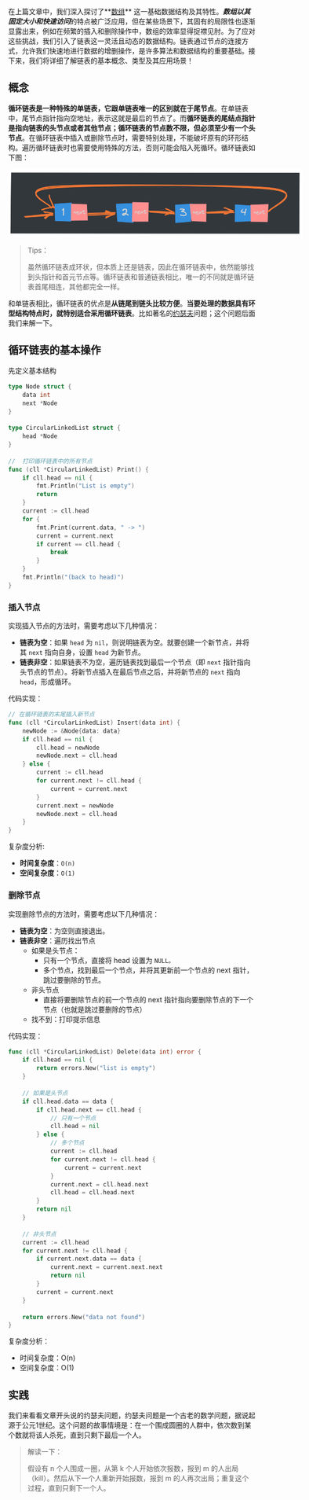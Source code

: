 在上篇文章中，我们深入探讨了**[数组](https://mp.weixin.qq.com/s/c-yE-d9Tl_Sg3kd7Cpg3xg)** 这一基础数据结构及其特性。***数组以其固定大小和快速访问***的特点被广泛应用，但在某些场景下，其固有的局限性也逐渐显露出来，例如在频繁的插入和删除操作中，数组的效率显得捉襟见肘。为了应对这些挑战，我们引入了链表这一灵活且动态的数据结构。链表通过节点的连接方式，允许我们快速地进行数据的增删操作，是许多算法和数据结构的重要基础。接下来，我们将详细了解链表的基本概念、类型及其应用场景！

## 概念
**循环链表是一种特殊的单链表，它跟单链表唯一的区别就在于尾节点**。在单链表中，尾节点指针指向空地址，表示这就是最后的节点了。而**循环链表的尾结点指针是指向链表的头节点或者其他节点；循环链表的节点数不限，但必须至少有一个头节点**。在循环链表中插入或删除节点时，需要特别处理，不能破坏原有的环形结构。遍历循环链表时也需要使用特殊的方法，否则可能会陷入死循环。循环链表如下图：

<img src="assets/image-20240923153905577.png" style="max-width:600px" />

> Tips：
>
> 虽然循环链表成环状，但本质上还是链表，因此在循环链表中，依然能够找到头指针和首元节点等。循环链表和普通链表相比，唯一的不同就是循环链表首尾相连，其他都完全一样。

和单链表相比，循环链表的优点是**从链尾到链头比较方便**。**当要处理的数据具有环型结构特点时，就特别适合采用循环链表**。比如著名的[约瑟夫](https://zh.wikipedia.org/wiki/%E7%BA%A6%E7%91%9F%E5%A4%AB%E6%96%AF%E9%97%AE%E9%A2%98)问题；这个问题后面我们来解一下。

## 循环链表的基本操作

先定义基本结构

```go
type Node struct {
	data int
	next *Node
}

type CircularLinkedList struct {
	head *Node
}

//  打印循环链表中的所有节点
func (cll *CircularLinkedList) Print() {
	if cll.head == nil {
		fmt.Println("List is empty")
		return
	}
	current := cll.head
	for {
		fmt.Print(current.data, " -> ")
		current = current.next
		if current == cll.head {
			break
		}
	}
	fmt.Println("(back to head)")
}
```

### 插入节点

实现插入节点的方法时，需要考虑以下几种情况：

- **链表为空**：如果 `head` 为 `nil`，则说明链表为空。就要创建一个新节点，并将其 `next` 指向自身，设置 `head` 为新节点。
- **链表非空**：如果链表不为空，遍历链表找到最后一个节点（即 `next` 指针指向头节点的节点）。将新节点插入在最后节点之后，并将新节点的 `next` 指向 `head`，形成循环。

代码实现：

```go
// 在循环链表的末尾插入新节点
func (cll *CircularLinkedList) Insert(data int) {
	newNode := &Node{data: data}
	if cll.head == nil {
		cll.head = newNode
		newNode.next = cll.head
	} else {
		current := cll.head
		for current.next != cll.head {
			current = current.next
		}
		current.next = newNode
		newNode.next = cll.head
	}
}
```

复杂度分析:

- **时间复杂度**：`O(n)`
- **空间复杂度**：`O(1)`

### 删除节点

实现删除节点的方法时，需要考虑以下几种情况：

- **链表为空**：为空则直接退出。
- **链表非空**：遍历找出节点
  - 如果是头节点：
    - 只有一个节点，直接将 head 设置为 `NULL。`
    - 多个节点，找到最后一个节点，并将其更新前一个节点的 next 指针，跳过要删除的节点。
  - 非头节点
    - 直接将要删除节点的前一个节点的 next 指针指向要删除节点的下一个节点（也就是跳过要删除的节点）
  - 找不到：打印提示信息

代码实现：

```go
func (cll *CircularLinkedList) Delete(data int) error {
	if cll.head == nil {
		return errors.New("list is empty")
	}

	// 如果是头节点
	if cll.head.data == data {
		if cll.head.next == cll.head {
			// 只有一个节点
			cll.head = nil
		} else {
			// 多个节点
			current := cll.head
			for current.next != cll.head {
				current = current.next
			}
			current.next = cll.head.next
			cll.head = cll.head.next
		}
		return nil
	}

	// 非头节点
	current := cll.head
	for current.next != cll.head {
		if current.next.data == data {
			current.next = current.next.next
			return nil
		}
		current = current.next
	}

	return errors.New("data not found")
}
```

复杂度分析：

- 时间复杂度：O(n)
- 空间复杂度：O(1)



## 实践

我们来看看文章开头说的约瑟夫问题，约瑟夫问题是一个古老的数学问题，据说起源于公元1世纪。这个问题的故事情境是：在一个围成圆圈的人群中，依次数到某个数就将该人杀死，直到只剩下最后一个人。

> 解读一下：
>
> 假设有 n 个人围成一圈，从第 k 个人开始依次报数，报到 m 的人出局（kill）。然后从下一个人重新开始报数，报到 m 的人再次出局；重复这个过程，直到只剩下一个人。

































